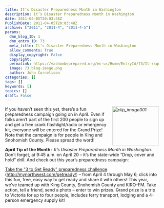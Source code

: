 ```yaml
---
title: It’s Disaster Preparedness Month in Washington
description: It’s Disaster Preparedness Month in Washington
date: 2011-04-05T20:03:48Z
PublishDate: 2011-04-05T20:03:48Z
archive: ["2011", "2011-4", "2011-4-5"]
params:
  dnn_blog_ID: 1
  dnn_entry_ID: 73
  meta_title: It’s Disaster Preparedness Month in Washington
  allow_comments: True
  display_copyright: False
  copyright:
  permalink: https://vashonbeprepared.org/en-us/Home/EntryId/73/It-rsquo-s-Disaster-Preparedness-Month-in-Washington
  image: 73_blog-image.png
  author: John Cornelison
categories: []
tags: []
keywords: []
topics: []
draft: False
---
```


<p><a href="http://mynorthwest.com/getready/"><i><img style="border-bottom: 0px; border-left: 0px; margin: 0px 0px 5px 5px; display: inline; border-top: 0px; border-right: 0px" title="clip_image001" border="0" alt="clip_image001" align="right" src="./images/73/WLW-ItsDisasterPreparednessMonthinWashington_B7AE-clip_image001_92be3b81-aa8d-4011-aa31-71035a35c72a.jpg" width="153" height="128" /></i></a>If you haven’t seen this yet, there’s a fun preparedness campaign going on in April. Even if folks aren’t part of the first 200 people to sign up and get a free crank flashlight/radio or emergency kit, everyone will be entered for the Grand Prize! Note that the campaign is for people in King and Snohomish County. Please spread the word!</p>  <p><b>April Tip of the Month:&#160; </b><i>It’s Disaster Preparedness Month in Washington. </i>Don’t forget, at 9:45 a.m. on April 20 – it’s the state-wide “Drop, cover and hold” drill. And check out this year’s preparedness campaign:</p>  <p><a href="http://mynorthwest.com/getready/">Take the &quot;3 to Get Ready&quot; preparedness challenge</a> (<a href="http://mynorthwest.com/getready/">http://mynorthwest.com/getready/</a>) – from April 4 through May 6, click into this fun, free, easy way to get ready and share it with others! This year, we’ve teamed up with King County, Snohomish County and KIRO-FM. Take action, tell a friend, send a photo – enter to win prizes. Grand prize is a trip to Victoria for up to four people, includes ferry transport, lodging and a 4-person emergency supply kit!</p>
